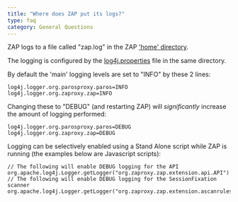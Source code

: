 ```yaml
---
title: "Where does ZAP put its logs?"
type: faq
category: General Questions
---
```


ZAP logs to a file called "zap.log" in the ZAP ['home'
directory](faq/what-is-the-default-directory-that-zap-uses/).

The logging is configured by the
[log4j.properties](https://github.com/zaproxy/zaproxy/blob/develop/src/xml/log4j.properties)
file in the same directory.

By default the 'main' logging levels are set to "INFO" by these 2 lines:

    
    
    log4j.logger.org.parosproxy.paros=INFO
    log4j.logger.org.zaproxy.zap=INFO
    

Changing these to "DEBUG" (and restarting ZAP) will _significantly_ increase
the amount of logging performed:

    
    
    log4j.logger.org.parosproxy.paros=DEBUG
    log4j.logger.org.zaproxy.zap=DEBUG
    

Logging can be selectively enabled using a Stand Alone script while ZAP is
running (the examples below are Javascript scripts):

    
    
    // The following will enable DEBUG logging for the API
    org.apache.log4j.Logger.getLogger("org.zaproxy.zap.extension.api.API").setLevel(org.apache.log4j.Level.DEBUG);
    // The following will enable DEBUG logging for the SessionFixation scanner
    org.apache.log4j.Logger.getLogger("org.zaproxy.zap.extension.ascanrulesBeta.SessionFixation").setLevel(org.apache.log4j.Level.DEBUG);
